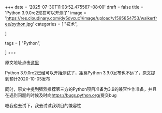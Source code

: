 +++
date = '2025-07-30T11:03:52.475567+08:00'
draft = false
title = 'Python 3.9.0rc2现在可以开测了'
image = 'https://res.cloudinary.com/dy5dvcuc1/image/upload/v1565854753/walkerfree/python.jpg'
categories = [
    "技术",

]

tags = [
    "Python",

]
+++

原文地址点击[这里](https://mail.python.org/archives/list/python-committers@python.org/message/72MT4F4BXHZOVJB35LFW74GGIU74YGIW/)

Python 3.9.0rc2已经可以开始测试了，距离Python 3.9.0发布也不远了，原文提到预计2020-10-05发布

同时，原文中提到强烈推荐第三方的Python项目准备为3.9的兼容性作准备，并且在遇到问题的时候及时向<https://bugs.python.org/>提交bug

嗯我也去试下，我去试试我项目的兼容性
